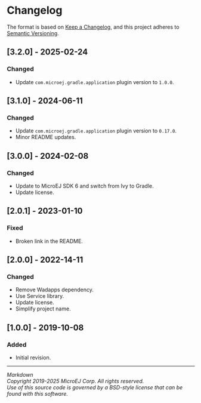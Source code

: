 # Changelog

The format is based on [Keep a Changelog](https://keepachangelog.com/en/1.0.0/),
and this project adheres to [Semantic Versioning](https://semver.org/spec/v2.0.0.html).

## [3.2.0] - 2025-02-24

### Changed

- Update ``com.microej.gradle.application`` plugin version to `1.0.0`.

## [3.1.0] - 2024-06-11

### Changed

- Update ``com.microej.gradle.application`` plugin version to `0.17.0`.
- Minor README updates.

## [3.0.0] - 2024-02-08

### Changed

  - Update to MicroEJ SDK 6 and switch from Ivy to Gradle.
  - Update license.

## [2.0.1] - 2023-01-10

### Fixed

  - Broken link in the README.

## [2.0.0] - 2022-14-11

### Changed

  - Remove Wadapps dependency.
  - Use Service library.
  - Update license.
  - Simplify project name.

## [1.0.0] - 2019-10-08

### Added

  - Initial revision.

---  
_Markdown_   
_Copyright 2019-2025 MicroEJ Corp. All rights reserved._   
_Use of this source code is governed by a BSD-style license that can be found with this software._